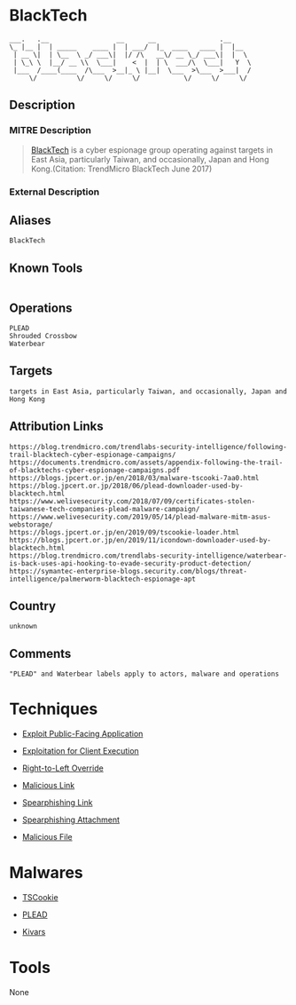 
# BlackTech

```
___.   .__                 __      __                .__     
\_ |__ |  | _____    ____ |  | ___/  |_  ____   ____ |  |__  
 | __ \|  | \__  \ _/ ___\|  |/ /\   __\/ __ \_/ ___\|  |  \ 
 | \_\ \  |__/ __ \\  \___|    <  |  | \  ___/\  \___|   Y  \
 |___  /____(____  /\___  >__|_ \ |__|  \___  >\___  >___|  /
     \/          \/     \/     \/           \/     \/     \/ 

```

## Description

### MITRE Description

> [BlackTech](https://attack.mitre.org/groups/G0098) is a cyber espionage group operating against targets in East Asia, particularly Taiwan, and occasionally, Japan and Hong Kong.(Citation: TrendMicro BlackTech June 2017)

### External Description

> 

## Aliases

```
BlackTech
```

## Known Tools

```

```

## Operations

```
PLEAD
Shrouded Crossbow
Waterbear
```

## Targets

```
targets in East Asia, particularly Taiwan, and occasionally, Japan and Hong Kong
```

## Attribution Links

```
https://blog.trendmicro.com/trendlabs-security-intelligence/following-trail-blacktech-cyber-espionage-campaigns/
https://documents.trendmicro.com/assets/appendix-following-the-trail-of-blacktechs-cyber-espionage-campaigns.pdf
https://blogs.jpcert.or.jp/en/2018/03/malware-tscooki-7aa0.html
https://blog.jpcert.or.jp/2018/06/plead-downloader-used-by-blacktech.html
https://www.welivesecurity.com/2018/07/09/certificates-stolen-taiwanese-tech-companies-plead-malware-campaign/
https://www.welivesecurity.com/2019/05/14/plead-malware-mitm-asus-webstorage/
https://blogs.jpcert.or.jp/en/2019/09/tscookie-loader.html
https://blogs.jpcert.or.jp/en/2019/11/icondown-downloader-used-by-blacktech.html
https://blog.trendmicro.com/trendlabs-security-intelligence/waterbear-is-back-uses-api-hooking-to-evade-security-product-detection/
https://symantec-enterprise-blogs.security.com/blogs/threat-intelligence/palmerworm-blacktech-espionage-apt
```

## Country

```
unknown
```

## Comments

```
"PLEAD" and Waterbear labels apply to actors, malware and operations
```

# Techniques


* [Exploit Public-Facing Application](../techniques/Exploit-Public-Facing-Application.md)

* [Exploitation for Client Execution](../techniques/Exploitation-for-Client-Execution.md)
    
* [Right-to-Left Override](../techniques/Right-to-Left-Override.md)
    
* [Malicious Link](../techniques/Malicious-Link.md)
    
* [Spearphishing Link](../techniques/Spearphishing-Link.md)
    
* [Spearphishing Attachment](../techniques/Spearphishing-Attachment.md)
    
* [Malicious File](../techniques/Malicious-File.md)
    

# Malwares


* [TSCookie](../malwares/TSCookie.md)

* [PLEAD](../malwares/PLEAD.md)
    
* [Kivars](../malwares/Kivars.md)
    

# Tools

None
